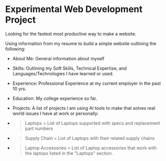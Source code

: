 Experimental Web Development Project
=

Looking for the fastest most productive way to make a website. 

Using information from my resume to build a simple website outlining the following:

- About Me: General information about myself
- Skills: Outlining my Soft Skills, Technical Expertise, and Languages/Technologies I have learned or used.
- Experience: Professional Experience at my current employer in the past 10 yrs.
- Education: My college experience so far.
- Projects: A list of projects I am using AI tools to make that solves real world issues I have at work or personally:
  
- > Laptops = List of Laptops supported with specs and replacement part numbers
- > Supply Chain = List of Laptops with their related supply chains
- > Laptop Accessories = List of Laptop accessories that work with the laptops listed in the "Laptops" section.
